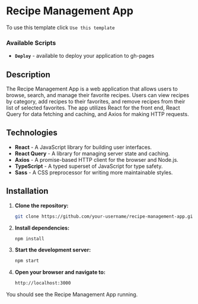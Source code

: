 # Recipe Management App

To use this template click `Use this template`

### Available Scripts

- **`Deploy`** - available to deploy your application to gh-pages

## Description

The Recipe Management App is a web application that allows users to browse, search, and manage their favorite recipes. Users can view recipes by category, add recipes to their favorites, and remove recipes from their list of selected favorites. The app utilizes React for the front end, React Query for data fetching and caching, and Axios for making HTTP requests.

## Technologies

- **React** - A JavaScript library for building user interfaces.
- **React Query** - A library for managing server state and caching.
- **Axios** - A promise-based HTTP client for the browser and Node.js.
- **TypeScript** - A typed superset of JavaScript for type safety.
- **Sass** - A CSS preprocessor for writing more maintainable styles.

## Installation

1. **Clone the repository:**

   ```bash
   git clone https://github.com/your-username/recipe-management-app.git

2. **Install dependencies:**

   ```bash
   npm install

3. **Start the development server:**

   ```bash
   npm start

4. **Open your browser and navigate to:**

   ```bash
   http://localhost:3000

You should see the Recipe Management App running.
